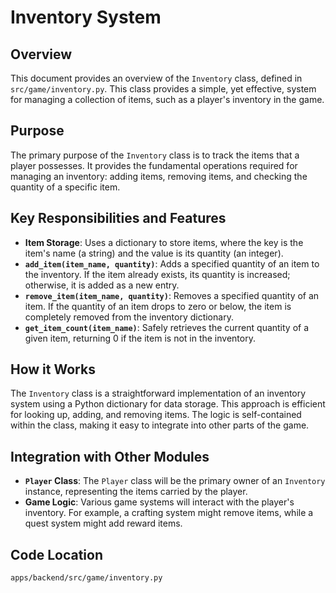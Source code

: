 # Inventory System

## Overview

This document provides an overview of the `Inventory` class, defined in `src/game/inventory.py`. This class provides a simple, yet effective, system for managing a collection of items, such as a player's inventory in the game.

## Purpose

The primary purpose of the `Inventory` class is to track the items that a player possesses. It provides the fundamental operations required for managing an inventory: adding items, removing items, and checking the quantity of a specific item.

## Key Responsibilities and Features

*   **Item Storage**: Uses a dictionary to store items, where the key is the item's name (a string) and the value is its quantity (an integer).
*   **`add_item(item_name, quantity)`**: Adds a specified quantity of an item to the inventory. If the item already exists, its quantity is increased; otherwise, it is added as a new entry.
*   **`remove_item(item_name, quantity)`**: Removes a specified quantity of an item. If the quantity of an item drops to zero or below, the item is completely removed from the inventory dictionary.
*   **`get_item_count(item_name)`**: Safely retrieves the current quantity of a given item, returning 0 if the item is not in the inventory.

## How it Works

The `Inventory` class is a straightforward implementation of an inventory system using a Python dictionary for data storage. This approach is efficient for looking up, adding, and removing items. The logic is self-contained within the class, making it easy to integrate into other parts of the game.

## Integration with Other Modules

*   **`Player` Class**: The `Player` class will be the primary owner of an `Inventory` instance, representing the items carried by the player.
*   **Game Logic**: Various game systems will interact with the player's inventory. For example, a crafting system might remove items, while a quest system might add reward items.

## Code Location

`apps/backend/src/game/inventory.py`